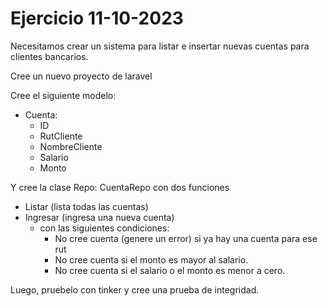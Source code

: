# Ejercicio 11-10-2023
Necesitamos crear un sistema para listar e insertar nuevas cuentas para clientes bancarios.

Cree un nuevo proyecto de laravel

Cree el siguiente modelo:

* Cuenta:
  * ID
  * RutCliente
  * NombreCliente
  * Salario
  * Monto

Y cree la clase Repo: CuentaRepo con dos funciones

* Listar (lista todas las cuentas)
* Ingresar (ingresa una nueva cuenta)
  * con las siguientes condiciones: 
    * No cree cuenta (genere un error) si ya hay una cuenta para ese rut
    * No cree cuenta si el monto es mayor al salario.
    * No cree cuenta si el salario o el monto es menor a cero.

Luego, pruebelo con tinker y cree una prueba de integridad.
